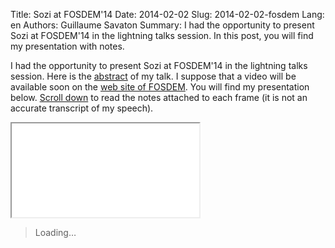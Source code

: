 Title: Sozi at FOSDEM'14
Date: 2014-02-02
Slug: 2014-02-02-fosdem
Lang: en
Authors: Guillaume Savaton
Summary:
    I had the opportunity to present Sozi at FOSDEM'14 in the lightning talks session.
    In this post, you will find my presentation with notes.

I had the opportunity to present Sozi at FOSDEM'14 in the lightning talks session.
Here is the [abstract](https://fosdem.org/2014/schedule/event/sozi/) of my talk.
I suppose that a video will be available soon on the [web site of FOSDEM](https://fosdem.org/2014/).
You will find my presentation below.
[Scroll down](#sozi-frame) to read the notes attached to each frame (it is not an accurate transcript of my speech).

<iframe id="sozi-frame" class="sozi" src="|filename|/images/talks/2014-02-01-fosdem-lightning-talk-sozi.screen.svg" type="image/svg+xml">
    Your web browser does not seem to support SVG embedding.
</iframe>

<blockquote id="subtext">Loading&hellip;</blockquote>

<style>
    .subtext {
        display: none;
    }
</style>

<div class="subtext">
    My name is Guillaume Savaton.
    This talk is about a &ldquo;zooming&rdquo; presentation editor called Sozi.
    This presentation is also a live demo of what you can do with Sozi.
</div>

<div class="subtext">
    When I started working as a teacher and researcher ten years ago,
    I made slideshows like everybody else.
    My slideshow editor proposed a default slide layout that looked like this.
</div>

<div class="subtext">
    As a result, most of my slides were filled with bullet points with a lot of text.
    I thought it was convenient because if I forgot to say something,
    I was sure that all my students had the key points in front of their eyes.
</div>

<div class="subtext">
    But when I had to actually perform in front of my audience,
    I felt that something was wrong.
    Generally, I personally find it difficult to read while someone is speaking.
    And on the other hand, I cannot listen carefully when I am trying to read at the same time.
</div>

<div class="subtext">
    I started making presentations with a concern to better
    separate the <em>audio channel</em> from the <em>visual channel</em>.
    Now most of my slides contained only big titles, pictures and diagrams.
    But it was still frustrating.
</div>

<div class="subtext">
    <p>Many diagrams were too complex or too big to fit on a single slide.
        My presentation software did not provide a zooming feature that could help
        me focus on a particular region of interest.</p>

    <p>At that time, people around me started using a zooming presentation tool called Prezi.
        It did exactly what I wanted.
        It provided a web-based editor and a sharing platform that could host my documents free-of-charge.
        However, I had several reasons not to use it:</p>

    <ul>
        <li>It was proprietary software with a closed document format.</li>
        <li>The editor and the player were Flash-based.</li>
        <li>And it did not allow to get a copy of my documents on my own computer: document data were kept on their storage platform.</li>
    </ul>
</div>

<div class="subtext">
    <p>The development of Sozi started as an experiment to see whether an alternative could
        be implemented using open standards and free software.</p>

    <p>&ldquo;Sosie&rdquo; is a French word that means &ldquo;look-alike&rdquo;.
        In fact, Sozi is not a <em>clone</em> of Prezi:
        it has a different workflow, different features and a different philosophy.
        (Actually I have never used Prezi, so I cannot honestly compare their features).</p>
</div>

<div class="subtext">
    Since Sozi is aimed at presentations that contain a lot of drawings,
    I chose to use SVG as the document format.
    SVG is particularly fit for this usage for two reasons:
</div>

<div class="subtext">
    For authors, SVG is supported by several drawing software,
    either natively or as an export format.
    Some of them are free software.
</div>

<div class="subtext">
    Almost everybody already has an SVG viewer on their computer.
    Support for SVG has improved a lot over the last few years.
    And SVG documents can be scripted using JavaScript.
    As a result, Sozi only adds a <em>presentation layer</em> on top of existing software and formats.
</div>

<div class="subtext">
    When you create a new Sozi presentation, you first draw the visual elements in a single page
    as if you were creating a poster.
</div>

<div class="subtext">
    You can delimit frames using rectangles.
</div>

<div class="subtext">
    The Sozi editor is implemented as an Inkscape extension that
    adds presentation data in the form of custom XML elements.
    The extension also adds the Sozi JavaScript player to the SVG document.
</div>

<div class="subtext">
    The resulting document can be immediately published and played in a web browser.
</div>

<div class="subtext">
    <p>The version numbering convention is based on the release date.
        The latest stable release, Sozi 13.11, was published in november 2013.</p>

    <p>Currently, the editor is written in Python and uses GTK2 via PyGTK.
        It suffers from the limitations of the Inkscape extension system.
        Its UI is boring and inefficient.
        It is developed for GNU/Linux and is difficult to install on Windows and OS X.</p>
</div>

<div class="subtext">
    In 2014, the editor will be completely rewritten in JavaScript as a browser-based application.
    From the user's point of view, it will provide a more intuitive user interface
    with direct manipulation of the document and live preview.
    It will also be easier to install on all platforms.
</div>

<div class="subtext">
    The official web site of Sozi can be found at this address.
    Thank you for your attention.
</div>

<script>
    window.addEventListener("load", function () {
        var frame = document.querySelector("iframe.sozi");
        var contentWindow = frame.contentWindow || frame;
        contentWindow.focus();

        var bq = document.querySelector("blockquote#subtext");
        var divs = document.querySelectorAll("div.subtext");

        function showSubtext(index) {
            bq.innerHTML = divs[index].innerHTML;
        }

        showSubtext(0);
        contentWindow.sozi.events.listen("sozi.player.framechange", showSubtext);
    }, false);
</script>
